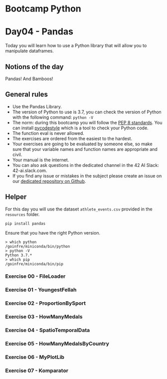 # Bootcamp Python

# Day04 - Pandas

Today you will learn how to use a Python library that will allow you to manipulate dataframes.

## Notions of the day

Pandas! And Bamboos!

## General rules

* Use the Pandas Library.
* The version of Python to use is 3.7, you can check the version of Python with the following command: `python -V`
* The norm: during this bootcamp you will follow the [PEP 8 standards](https://www.python.org/dev/peps/pep-0008/). You can install [pycodestyle](https://pypi.org/project/pycodestyle) which is a tool to check your Python code.
* The function eval is never allowed.
* The exercises are ordered from the easiest to the hardest.
* Your exercises are going to be evaluated by someone else, so make sure that your variable names and function names are appropriate and civil. 
* Your manual is the internet.
* You can also ask questions in the dedicated channel in the 42 AI Slack: 42-ai.slack.com.
* If you find any issue or mistakes in the subject please create an issue on our [dedicated repository on Github](https://github.com/42-AI/bootcamp_python/issues).

## Helper

For this day you will use the dataset `athlete_events.csv` provided in the `resources` folder.

```
pip install pandas
```

Ensure that you have the right Python version.

```
> which python
/goinfre/miniconda/bin/python
> python -V
Python 3.7.*
> which pip
/goinfre/miniconda/bin/pip
```


### Exercise 00 - FileLoader
### Exercise 01 - YoungestFellah
### Exercise 02 - ProportionBySport
### Exercise 03 - HowManyMedals
### Exercise 04 - SpatioTemporalData
### Exercise 05 - HowManyMedalsByCountry
### Exercise 06 - MyPlotLib
### Exercise 07 - Komparator
